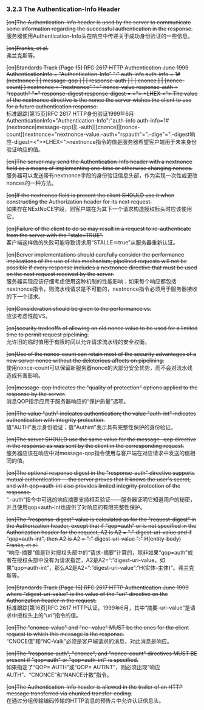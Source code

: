 ### 3.2.3 The Authentication-Info Header  

~~[en]The Authentication-Info header is used by the server to communicate some information regarding the successful authentication in the response.~~  
服务器使用Authentication-Info头在响应中传递关于成功身份验证的一些信息。  

~~[en]Franks, et al.~~  
弗兰克斯等。  

~~[en]Standards Track [Page 15] RFC 2617 HTTP Authentication June 1999 AuthenticationInfo = "Authentication-Info" ":" auth-info auth-info = 1#(nextnonce | [ message-qop ] | [ response-auth ] | [ cnonce ] | [nonce-count] ) nextnonce = "nextnonce" "=" nonce-value response-auth = "rspauth" "=" response-digest response-digest = <"> *LHEX <"> The value of the nextnonce directive is the nonce the server wishes the client to use for a future authentication response.~~  
标准跟踪[第15页]RFC 2617 HTTP身份验证1999年6月AuthenticationInfo="Authentication-Info":"auth-info auth-info=1#(nextnonce|message-qop]|[.-auth]|[cnonce]|[nonce-count])nextnonce="nextnonce-value.-auth="rspauth"=".-dige"=".-digest响应-digest=<">*LHEX<">nextnonce指令的值是服务器希望客户端用于未来身份验证响应的值。  

~~[en]The server may send the Authentication-Info header with a nextnonce field as a means of implementing one-time or otherwise changing nonces.~~  
服务器可以发送带有nextnonce字段的身份验证信息头部，作为实现一次性或更改nonces的一种方法。  

~~[en]If the nextnonce field is present the client SHOULD use it when constructing the Authorization header for its next request.~~  
如果存在NExtNoCE字段，则客户端在为其下一个请求构造授权标头时应该使用它。  

~~[en]Failure of the client to do so may result in a request to re-authenticate from the server with the "stale=TRUE".~~  
客户端这样做的失败可能导致请求用“STALLE＝true”从服务器重新认证。  

~~[en]Server implementations should carefully consider the performance implications of the use of this mechanism; pipelined requests will not be possible if every response includes a nextnonce directive that must be used on the next request received by the server.~~  
服务器实现应该仔细考虑使用这种机制的性能影响；如果每个响应都包括nextnonce指令，则流水线请求是不可能的，nextnonce指令必须用于服务器接收的下一个请求。  

~~[en]Consideration should be given to the performance vs.~~  
应该考虑性能VS。  

~~[en]security tradeoffs of allowing an old nonce value to be used for a limited time to permit request pipelining.~~  
允许旧的临时值用于有限时间以允许请求流水线的安全权衡。  

~~[en]Use of the nonce-count can retain most of the security advantages of a new server nonce without the deleterious affects on pipelining.~~  
使用nonce-count可以保留新服务器nonce的大部分安全优势，而不会对流水线造成有害影响。  

~~[en]message-qop Indicates the "quality of protection" options applied to the response by the server.~~  
消息QOP指示应用于服务器响应的“保护质量”选项。  

~~[en]The value "auth" indicates authentication; the value "auth-int" indicates authentication with integrity protection.~~  
值“AUTH”表示身份验证；值“Authint”表示具有完整性保护的身份验证。  

~~[en]The server SHOULD use the same value for the message- qop directive in the response as was sent by the client in the corresponding request.~~  
服务器应该在响应中对message-qop指令使用与客户端在对应请求中发送的值相同的值。  

~~[en]The optional response digest in the "response-auth" directive supports mutual authentication -- the server proves that it knows the user's secret, and with qop=auth-int also provides limited integrity protection of the response.~~  
“.-auth”指令中可选的响应摘要支持相互验证——服务器证明它知道用户的秘密，并且使用qop=auth-int也提供了对响应的有限完整性保护。  

~~[en]The "response-digest" value is calculated as for the "request-digest" in the Authorization header, except that if "qop=auth" or is not specified in the Authorization header for the request, A2 is A2 = ":" digest-uri-value and if "qop=auth-int", then A2 is A2 = ":" digest-uri-value ":" H(entity-body) Franks, et al.~~  
“响应-摘要”值是针对授权头部中的“请求-摘要”计算的，除非如果“qop=auth”或者在授权头部中没有为请求指定，A2是A2=“:”digest-uri-value，如果“qop=auth-int”，那么A2是A2=“:”digest-uri-value”:“H(实体-主体)”。弗兰克斯等。  

~~[en]Standards Track [Page 16] RFC 2617 HTTP Authentication June 1999 where "digest-uri-value" is the value of the "uri" directive on the Authorization header in the request.~~  
标准跟踪[第16页]RFC 2617 HTTP认证，1999年6月，其中“摘要-uri-value”是请求中授权头上的“uri”指令的值。  

~~[en]The "cnonce-value" and "nc- value" MUST be the ones for the client request to which this message is the response.~~  
“CNOCE值”和“NC-Valk”必须是客户端请求的消息，对此消息是响应。  

~~[en]The "response-auth", "cnonce", and "nonce-count" directives MUST BE present if "qop=auth" or "qop=auth-int" is specified.~~  
如果指定了“QOP= AUTH”或“QOP= AUTINT”，则必须出现“响应AUTH”、“CNONCE”和“NANCE计数”指令。  

~~[en]The Authentication-Info header is allowed in the trailer of an HTTP message transferred via chunked transfer-coding.~~  
在通过分组传输编码传输的HTTP消息的预告片中允许认证信息头。  



